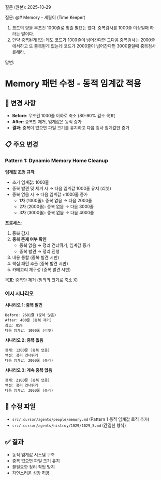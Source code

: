 질문 (원본):
2025-10-29

질문: @# Memory - 세월이 (Time Keeper) 
1. 코드의 양을 무조건 1000줄로 맞출 필요는 없다. 중복검사를 1000줄 이상일때 하라는 말이다.
2. 만약 중복된게 없는데도 코드가 1000줄이 넘어간다면 그다음 중복검사는 2000줄에서하고 또 중복된게 없는데 코드가 2000줄이 넘어간다면 3000줄일때 중복검사를해라.

답변:

# Memory 패턴 수정 - 동적 임계값 적용

## 🎯 변경 사항
- **Before**: 무조건 1000줄 이하로 축소 (80-90% 감소 목표)
- **After**: 중복만 제거, 임계값은 동적 증가
- **결과**: 중복이 없으면 파일 크기를 유지하고 다음 검사 임계값만 증가

## 📋 주요 변경

### Pattern 1: Dynamic Memory Home Cleanup

**임계값 조정 규칙**:
- 초기 임계값: 1000줄
- 중복 발견 및 제거 시 → 다음 임계값 1000줄 유지 (리셋)
- 중복 없음 시 → 다음 임계값 +1000줄 증가
  - 1차 (1000줄): 중복 없음 → 다음 2000줄
  - 2차 (2000줄): 중복 없음 → 다음 3000줄
  - 3차 (3000줄): 중복 없음 → 다음 4000줄

**프로세스**:
1. 중복 감지
2. **중복 존재 여부 확인**
   - 중복 없음 → 정리 건너뛰기, 임계값 증가
   - 중복 발견 → 정리 진행
3. 내용 통합 (중복 발견 시만)
4. 핵심 패턴 추출 (중복 발견 시만)
5. 카테고리 재구성 (중복 발견 시만)

**목표**: 중복만 제거 (임의의 크기로 축소 X)

### 예시 시나리오

**시나리오 1: 중복 발견**
```
Before: 2681줄 (중복 많음)
After: 400줄 (중복 제거)
감소: 85%
다음 임계값: 1000줄 (리셋)
```

**시나리오 2: 중복 없음**
```
현재: 1200줄 (중복 없음)
액션: 정리 건너뛰기
다음 임계값: 2000줄 (증가)
```

**시나리오 3: 계속 중복 없음**
```
현재: 2100줄 (중복 없음)
액션: 정리 건너뛰기
다음 임계값: 3000줄 (증가)
```

## 📂 수정 파일
- `src/.cursor/agents/people/memory.md` (Pattern 1 동적 임계값 로직 추가)
- `src/.cursor/agents/histroy/1029/1029_5.md` (간결한 형식)

## ✅ 결과
- 동적 임계값 시스템 구축
- 중복 없으면 파일 크기 유지
- 불필요한 정리 작업 방지
- 자연스러운 성장 허용

